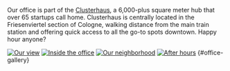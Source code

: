 Our office is part of the [Clusterhaus](http://clusterhaus.de), a 6,000-plus square meter hub that over 65 startups call home. Clusterhaus is centrally located in the Friesenviertel section of Cologne, walking distance from the main train station and offering quick access to all the go-to spots downtown. Happy hour anyone?

[![Our view](/images/office/Cologne_1_150.png)](/images/office/Cologne_1_big.png)
[![Inside the office](/images/office/office_150.png)](/images/office/office_big.jpg)
[![Our neighborhood](/images/office/christmas_150.png)](/images/office/christmas_big.png)
[![After hours](/images/office/dinner_150.png)](/images/office/dinner_big.png)
{#office-gallery}

<script src="/js/jquery.lightbox.min.js"></script>
<link rel="stylesheet" href="/css/jquery.lightbox.css" type="text/css" media="screen">
<script>
  jQuery(function()
  {
    jQuery("#office-gallery a").lightBox({
      imageBtnPrev: "/images/lightbox/btn-prev.gif",
      imageBtnNext: "/images/lightbox/btn-next.gif",
      imageBtnClose: "/images/lightbox/btn-close.gif",
      imageLoading: "/images/lightbox/ico-loading.gif",
      imageBlank: "/images/lightbox/blank.gif"
    });
  });
</script>
